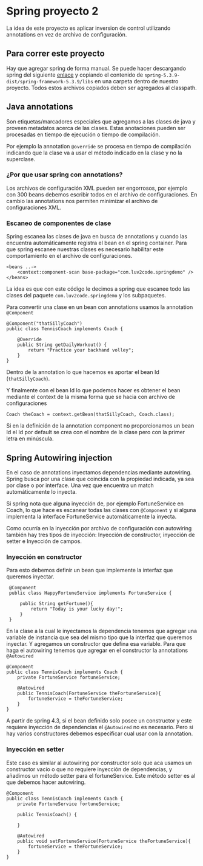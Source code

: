 # Spring proyecto 2

La idea de este proyecto es aplicar inversion de control utilizando annotations en vez de archivo de configuración.

## Para correr este proyecto

Hay que agregar spring de forma manual. Se puede hacer descargando spring del siguiente [enlace](https://repo.spring.io/ui/native/libs-release/org/springframework/spring/5.3.9/spring-5.3.9-dist.zip) y copiando el contenido de `spring-5.3.9-dist/spring-framework-5.3.9/libs` en una carpeta dentro de nuestro proyecto. Todos estos archivos copiados deben ser agregados al classpath.

## Java annotations

Son etiquetas/marcadores especiales que agregamos a las clases de java y proveen metadatos acerca de las clases.
Estas anotaciones pueden ser procesadas en tiempo de ejecución o tiempo de compilación.

Por ejemplo la annotation `@override` se procesa en tiempo de compilación indicando que la clase va a usar el método indicado en la clase y no la superclase.

### ¿Por que usar spring con annotations?

Los archivos de configuración XML pueden ser engorrosos, por ejemplo con 300 beans debemos escribir todos en el archivo de configuraciones. En cambio las annotations nos permiten minimizar el archivo de configuraciones XML.

### Escaneo de componentes de clase

Spring escanea las clases de java en busca de annotations y cuando las encuentra automáticamente registra el bean en el spring container.
Para que spring escanee nuestras clases es necesario habilitar este comportamiento en el archivo de configuraciones.

```
<beans ..->
	<context:component-scan base-package="com.luv2code.springdemo" />
</beans>
```

La idea es que con este código le decimos a spring que escanee todo las clases del paquete `com.luv2code.springdemo` y los subpaquetes.

Para convertir una clase en un bean con annotations usamos la annotation `@Component`

```
@Component("thatSillyCoach")
public class TennisCoach implements Coach {

    @Override
    public String getDailyWorkout() {
        return "Practice your backhand volley";
    }
}

```

Dentro de la annotation lo que hacemos es aportar el bean Id (`thatSillyCoach`).

Y finalmente con el bean Id lo que podemos hacer es obtener el bean mediante el context de la misma forma que se hacia con archivo de configuraciones

```
Coach theCoach = context.getBean(thatSillyCoach, Coach.class);
```

Si en la definición de la annotation component no proporcionamos un bean Id el Id por default se crea con el nombre de la clase pero con la primer letra en minúscula.

## Spring Autowiring injection

En el caso de annotations inyectamos dependencias mediante autowiring. Spring busca por una clase que coincida con la propiedad indicada, ya sea por clase o por interface. Una vez que encuentra un match automáticamente lo inyecta.

Si spring nota que alguna inyección de, por ejemplo FortuneService en Coach, lo que hace es escanear todas las clases con `@Component` y si alguna implementa la interface FortuneService automáticamente la inyecta.

Como ocurría en la inyección por archivo de configuración con autowiring también hay tres tipos de inyección: Inyección de constructor, inyección de setter e Inyección de campos.

### Inyección en constructor

Para esto debemos definir un bean que implemente la interfaz que queremos inyectar.

```
 @Component
 public class HappyFortuneService implements FortuneService {

     public String getFortune(){
         return "Today is your lucky day!";
     }
 }
```

En la clase a la cual le inyectamos la dependencia tenemos que agregar una variable de instancia que sea del mismo tipo que la interfaz que queremos inyectar. Y agregamos un constructor que defina esa variable.
Para que haga el autowiring tenemos que agregar en el constructor la annotations `@Autowired`

```
@Component
public class TennisCoach implements Coach {
    private FortuneService fortuneService;

    @Autowired
    public TennisCoach(FortuneService theFortuneService){
        fortuneService = theFortuneService;
    }
}
```

A partir de spring 4.3, si el bean definido solo posee un constructor y este requiere inyección de dependencias el `@Autowired` no es necesario. Pero si hay varios constructores debemos especificar cual usar con la annotation.

### Inyección en setter

Este caso es similar al autowiring por constructor solo que aca usamos un constructor vacío o que no requiere inyección de dependencias, y añadimos un método setter para el fortuneService. Este método setter es al que debemos hacer autowiring.

```
@Component
public class TennisCoach implements Coach {
    private FortuneService fortuneService;

    public TennisCoach() {

    }

    @Autowired
    public void setFortuneService(FortuneService theFortuneService){
        fortuneService = theFortuneService;
    }
}
```
